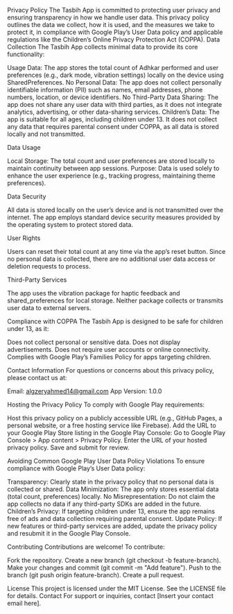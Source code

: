 Privacy Policy
The Tasbih App is committed to protecting user privacy and ensuring transparency in how we handle user data. This privacy policy outlines the data we collect, how it is used, and the measures we take to protect it, in compliance with Google Play’s User Data policy and applicable regulations like the Children’s Online Privacy Protection Act (COPPA).
Data Collection
The Tasbih App collects minimal data to provide its core functionality:

Usage Data: The app stores the total count of Adhkar performed and user preferences (e.g., dark mode, vibration settings) locally on the device using SharedPreferences.
No Personal Data: The app does not collect personally identifiable information (PII) such as names, email addresses, phone numbers, location, or device identifiers.
No Third-Party Data Sharing: The app does not share any user data with third parties, as it does not integrate analytics, advertising, or other data-sharing services.
Children’s Data: The app is suitable for all ages, including children under 13. It does not collect any data that requires parental consent under COPPA, as all data is stored locally and not transmitted.

Data Usage

Local Storage: The total count and user preferences are stored locally to maintain continuity between app sessions.
Purpose: Data is used solely to enhance the user experience (e.g., tracking progress, maintaining theme preferences).

Data Security

All data is stored locally on the user’s device and is not transmitted over the internet.
The app employs standard device security measures provided by the operating system to protect stored data.

User Rights

Users can reset their total count at any time via the app’s reset button.
Since no personal data is collected, there are no additional user data access or deletion requests to process.

Third-Party Services

The app uses the vibration package for haptic feedback and shared_preferences for local storage. Neither package collects or transmits user data to external servers.

Compliance with COPPA
The Tasbih App is designed to be safe for children under 13, as it:

Does not collect personal or sensitive data.
Does not display advertisements.
Does not require user accounts or online connectivity.
Complies with Google Play’s Families Policy for apps targeting children.

Contact Information
For questions or concerns about this privacy policy, please contact us at:

Email: algzeryahmed14@gmail.com
App Version: 1.0.0

Hosting the Privacy Policy
To comply with Google Play requirements:

Host this privacy policy on a publicly accessible URL (e.g., GitHub Pages, a personal website, or a free hosting service like Firebase).
Add the URL to your Google Play Store listing in the Google Play Console:
Go to Google Play Console > App content > Privacy Policy.
Enter the URL of your hosted privacy policy.
Save and submit for review.



Avoiding Common Google Play User Data Policy Violations
To ensure compliance with Google Play’s User Data policy:

Transparency: Clearly state in the privacy policy that no personal data is collected or shared.
Data Minimization: The app only stores essential data (total count, preferences) locally.
No Misrepresentation: Do not claim the app collects no data if any third-party SDKs are added in the future.
Children’s Privacy: If targeting children under 13, ensure the app remains free of ads and data collection requiring parental consent.
Update Policy: If new features or third-party services are added, update the privacy policy and resubmit it in the Google Play Console.

Contributing
Contributions are welcome! To contribute:

Fork the repository.
Create a new branch (git checkout -b feature-branch).
Make your changes and commit (git commit -m "Add feature").
Push to the branch (git push origin feature-branch).
Create a pull request.

License
This project is licensed under the MIT License. See the LICENSE file for details.
Contact
For support or inquiries, contact [Insert your contact email here].
